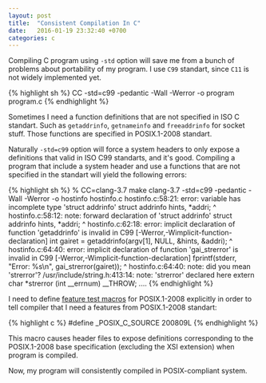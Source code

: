 ```yaml
---
layout: post
title:  "Consistent Compilation In C"
date:   2016-01-19 23:32:40 +0700
categories: c
---
```


Compiling C program using `-std` option will save me from a bunch of problems about portability of my program. I use `C99` standart, since `C11` is not widely implemented yet.

{% highlight sh %}
CC -std=c99 -pedantic -Wall -Werror -o program program.c
{% endhighlight %}

Sometimes I need a function definitions that are not specified in ISO C standart. Such as `getaddrinfo`, `getnameinfo` and `freeaddrinfo` for socket stuff. Those functions are specified in POSIX.1-2008 standart.

Naturally `-std=c99` option will force a system headers to only expose a definitions that valid in ISO C99 standarts, and it's good. Compiling a program that include a system header and use a functions that are not specified in the standart will yield the following errors:

{% highlight sh %}
% CC=clang-3.7 make
clang-3.7 -std=c99 -pedantic -Wall -Werror -o hostinfo hostinfo.c
hostinfo.c:58:21: error: variable has incomplete type 'struct addrinfo'
    struct addrinfo hints, *addri;
                    ^
hostinfo.c:58:12: note: forward declaration of 'struct addrinfo'
    struct addrinfo hints, *addri;
           ^
hostinfo.c:62:18: error: implicit declaration of function 'getaddrinfo' is
      invalid in C99 [-Werror,-Wimplicit-function-declaration]
    int gairet = getaddrinfo(argv[1], NULL, &hints, &addri);
                 ^
hostinfo.c:64:40: error: implicit declaration of function 'gai_strerror' is
      invalid in C99 [-Werror,-Wimplicit-function-declaration]
        fprintf(stderr, "Error: %s\n", gai_strerror(gairet));
                                       ^
hostinfo.c:64:40: note: did you mean 'strerror'?
/usr/include/string.h:413:14: note: 'strerror' declared here
extern char *strerror (int __errnum) __THROW;
....
{% endhighlight %}

I need to define [feature test macros](http://man7.org/linux/man-pages/man7/feature_test_macros.7.html) for POSIX.1-2008 explicitly in order to tell compiler that I need a features from POSIX.1-2008 standart:

{% highlight c %}
#define _POSIX_C_SOURCE 200809L
{% endhighlight %}

This macro causes header files to expose definitions corresponding to the
POSIX.1-2008 base specification (excluding the XSI extension) when program is compiled.

Now, my program will consistently compiled in POSIX-compliant system.

